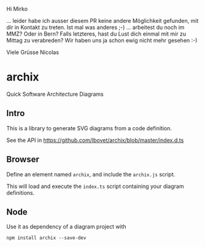 Hi Mirko

... leider habe ich ausser diesem PR keine andere Möglichkeit gefunden, mit dir in Kontakt zu treten. Ist mal was anderes ;-) ... arbeitest du noch im MMZ? Oder in Bern? Falls letzteres, hast du Lust dich einmal mit mir zu Mittag zu verabreden? Wir haben uns ja schon ewig nicht mehr gesehen :-) 

Viele Grüsse
Nicolas

# archix
Quick Software Architecture Diagrams

## Intro

This is a library to generate SVG diagrams from a code definition.

See the API in https://github.com/lbovet/archix/blob/master/index.d.ts

## Browser

Define an element named `archix`, and include the `archix.js` script.

This will load and execute the `index.ts` script containing your diagram definitions.

## Node

Use it as dependency of a diagram project with

`npm install archix --save-dev`

